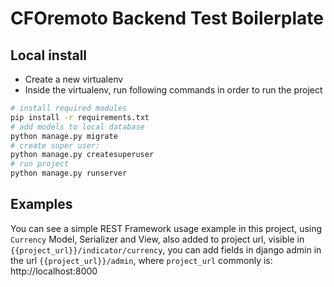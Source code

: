# CFOremoto Backend Test Boilerplate
## Local install
* Create a new virtualenv
* Inside the virtualenv, run following commands in order to run the project
```sh
# install required modules
pip install -r requirements.txt
# add models to local database
python manage.py migrate
# create super user:
python manage.py createsuperuser
# run project
python manage.py runserver
```
## Examples
You can see a simple REST Framework usage example in this project, using `Currency` Model, Serializer and View, also added to project url, visible in `{{project_url}}/indicator/currency`, you can add fields in django admin in the url `{{project_url}}/admin`, where `project_url` commonly is: http://localhost:8000

